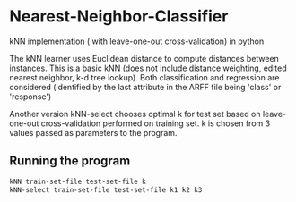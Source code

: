 # Nearest-Neighbor-Classifier
kNN implementation ( with leave-one-out cross-validation) in python

The kNN learner uses Euclidean distance to compute distances between instances. This is a basic kNN (does not include distance weighting, edited nearest neighbor, k-d tree lookup). Both classification and regression are considered (identified by the last attribute in the ARFF file being 'class' or 'response')

Another version kNN-select chooses optimal k for test set based on leave-one-out cross-validation performed on training set. k is chosen from 3 values passed as parameters to the program.

## Running the program
```sh
kNN train-set-file test-set-file k
kNN-select train-set-file test-set-file k1 k2 k3
```
